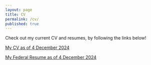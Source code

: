 ```yaml
---
layout: page
title: CV
permalink: /cv/
published: true
---
```

Check out my current CV and resumes, by following the links below!

<a title="Sheldon_Waugh_s_CV.pdf" href="https://waughr.us/images/Sheldon_Waugh_s_CV_4_DEC_2024.pdf">My CV as of 4 December 2024</a>

<a title="20241211_FederalResume_SGW.pdf" href="https://waughr.us/images/20241211_FederalResume_SGW.pdf">My Federal Resume as of 4 December 2024</a>
